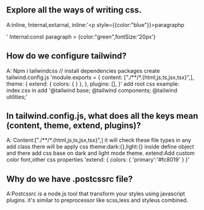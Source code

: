 ## Explore all the ways of writing css.
A:inline, Internal,extarnal, 
inline:'<p style={{color:"blue"}}>paragraphp</p>'
Internal:const paragraph = {color:"green",fontSize:'20px'}
## How do we configure tailwind?
A: Npm i tailwindcss // install dependencies packages
    create tailwind.config.js 'module.exports = {
  content: ["./**/*.{html,js,ts,jsx,tsx}",],
  theme: {
    extend: {
      colors: {     }
    },
  },
  plugins: [],
}'
add root css  example: index.css in add 
'@tailwind base;
@tailwind components;
@tailwind utilities;' 
## In tailwind.config.js, what does all the keys mean (content, theme, extend, plugins)?
A: Content:["./**/*.{html,js,ts,jsx,tsx}",] it will check these file types in any add class there will be apply css
theme:dark:{},light:{} inside define object and there add css base on dark and light mode theme.
extend:Add custom color font,other css properties 'extend: {
      colors: {
        'primary':'#fc8019'
        }
        }'

## Why do we have .postcssrc file?
A:Postcssrc is a node.js tool that transform your styles using javascript plugins. it's similar to preprocessor like scss,less and styleus combined. 